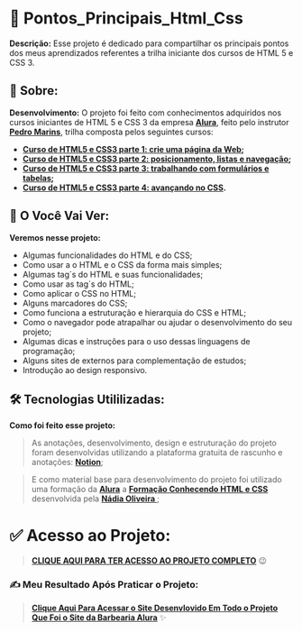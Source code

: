 # 🔎 Pontos_Principais_Html_Css

**Descrição:** Esse projeto é dedicado para compartilhar os principais pontos dos meus aprendizados referentes a trilha iniciante dos cursos de HTML 5 e CSS 3.

## 🧐 Sobre:

**Desenvolvimento:** O projeto foi feito com conhecimentos adquiridos nos cursos iniciantes de HTML 5 e CSS 3 da empresa **[Alura](https://www.alura.com.br/)**, feito pelo instrutor **[Pedro Marins](https://pedromarins.com/links/)**, trilha composta pelos seguintes cursos:

- **[Curso de HTML5 e CSS3 parte 1: crie uma página da Web](https://cursos.alura.com.br/course/html5-css3-primeiros-passos);**
- **[Curso de HTML5 e CSS3 parte 2: posicionamento, listas e navegação](https://cursos.alura.com.br/course/html5-css3-posicionamento-listas-navegacao);**
- **[Curso de HTML5 e CSS3 parte 3: trabalhando com formulários e tabelas](https://cursos.alura.com.br/course/html5-css3-formularios-tabelas);**
- **[Curso de HTML5 e CSS3 parte 4: avançando no CSS](https://cursos.alura.com.br/course/html5-css3-avancando-css).**

## 🔭 O Você Vai Ver:

**Veremos nesse projeto:**

- Algumas funcionalidades do HTML e do CSS;
- Como usar a o HTML e o CSS da forma mais simples;
- Algumas tag´s do HTML e suas funcionalidades;
- Como usar as tag´s do HTML;
- Como aplicar o CSS no HTML;
- Alguns marcadores do CSS;
- Como funciona a estruturação e hierarquia do CSS e HTML;
- Como o navegador pode atrapalhar ou ajudar o desenvolvimento do seu projeto;
- Algumas dicas e instruções para o uso dessas linguagens de programação;
- Alguns sites de externos para complementação de estudos;
- Introdução ao design responsivo.

## 🛠 Tecnologias Utililizadas:

**Como foi feito esse projeto:**

> As anotações, desenvolvimento, design e estruturação do projeto foram desenvolvidas utilizando a plataforma gratuita de rascunho e anotações: **[Notion](https://www.notion.so/product?fredir=1)**; 

> E como material base para desenvolvimento do projeto foi utilizado uma formação da **[Alura](https://www.alura.com.br/)** a **[Formação Conhecendo HTML e CSS](https://cursos.alura.com.br/conhecendo-html-eamp-css-bonus-de-git-nadiaaoliverr-1671448369818-p501569)** desenvolvida pela **[Nádia Oliveira ](https://www.linkedin.com/in/nadiaaoliverr/)**;

# ✅ Acesso ao Projeto:
> **[CLIQUE AQUI PARA TER ACESSO AO PROJETO COMPLETO](https://whip-burrito-64b.notion.site/Html5-e-Css3-Iniciante-Parte-1-at-4-860427d17e504a9d9de2c72947d734a3)** 😉

### ✍ Meu Resultado Após Praticar o Projeto:
> **[Clique Aqui Para Acessar o Site Desenvlovido Em Todo o Projeto Que Foi o Site da Barbearia Alura](https://renanwuicik7.github.io/Refatorando-Barbearia_Alura-P.I./index.html)** ✨
